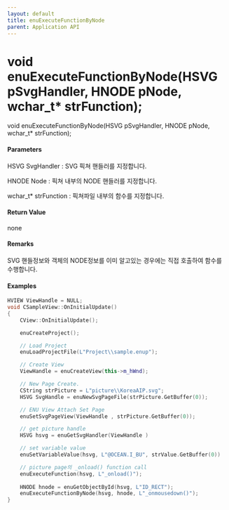 ```yaml
---
layout: default
title: enuExecuteFunctionByNode
parent: Application API
---
```

# void enuExecuteFunctionByNode\(HSVG pSvgHandler, HNODE pNode, wchar\_t\* strFunction\);

void enuExecuteFunctionByNode\(HSVG pSvgHandler, HNODE pNode, wchar\_t\* strFunction\);

#### Parameters

HSVG SvgHandler : SVG 픽쳐 핸들러를 지정합니다.

HNODE Node : 픽쳐 내부의 NODE 핸들러를 지정합니다.

wchar\_t\* strFunction : 픽쳐파일 내부의 함수를 지정합니다.

#### Return Value

none

#### Remarks

SVG 핸들정보와 객체의 NODE정보를 이미 알고있는 경우에는 직접 호출하여 함수를 수행합니다.



#### Examples

```cpp
HVIEW ViewHandle = NULL; 
void CSampleView::OnInitialUpdate() 
{ 
    CView::OnInitialUpdate(); 

    enuCreateProject(); 

    // Load Project
    enuLoadProjectFile(L"Project\\sample.enup"); 

    // Create View
    ViewHandle = enuCreateView(this->m_hWnd); 

    // New Page Create. 
    CString strPicture = L"picture\\KoreaAIP.svg"; 
    HSVG SvgHandle = enuNewSvgPageFile(strPicture.GetBuffer(0)); 

    // ENU View Attach Set Page 
    enuSetSvgPageView(ViewHandle , strPicture.GetBuffer(0)); 

    // get picture handle
    HSVG hsvg = enuGetSvgHandler(ViewHandle )

    // set variable value
    enuSetVariableValue(hsvg, L"@OCEAN.I_BU", strValue.GetBuffer(0))

    // picture page의 _onload() function call
    enuExecuteFunction(hsvg, L"_onload()");   
    
    HNODE hnode = enuGetObjectById(hsvg, L"ID_RECT");
    enuExecuteFunctionByNode(hsvg, hnode, L"_onmousedown()");   
}
```



